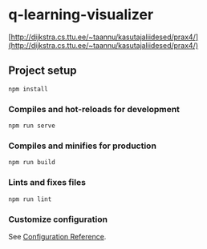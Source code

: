 # q-learning-visualizer

[http://dijkstra.cs.ttu.ee/~taannu/kasutajaliidesed/prax4/](http://dijkstra.cs.ttu.ee/~taannu/kasutajaliidesed/prax4/)

## Project setup
```
npm install
```

### Compiles and hot-reloads for development
```
npm run serve
```

### Compiles and minifies for production
```
npm run build
```

### Lints and fixes files
```
npm run lint
```

### Customize configuration
See [Configuration Reference](https://cli.vuejs.org/config/).
